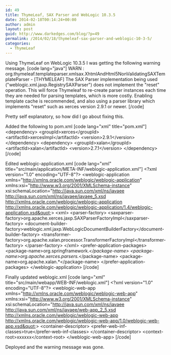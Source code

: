 ```yaml
---
id: 49
title: ThymeLeaf, SAX Parser and WebLogic 10.3.5
date: 2014-02-18T00:14:24+00:00
author: admin
layout: post
guid: http://www.darkedges.com/blog/?p=49
permalink: /2014/02/18/thymeleaf-sax-parser-and-weblogic-10-3-5/
categories:
  - ThymeLeaf
---
```

Using ThymeLeaf on WebLogic 10.3.5 I was getting the following warning message.
[code lang="java"]
WARN : org.thymeleaf.templateparser.xmlsax.XhtmlAndHtml5NonValidatingSAXTemplateParser - [THYMELEAF] The SAX Parser implementation being used (&quot;weblogic.xml.jaxp.RegistrySAXParser&quot;) does not implement the &quot;reset&quot; operation. This will force Thymeleaf to re-create parser instances each time they are needed for parsing templates, which is more costly. Enabling template cache is recommended, and also using a parser library which implements &quot;reset&quot; such as xerces version 2.9.1 or newer.
[/code]

Pretty self explanatory, so how did I go about fixing this.

Added the following to pom.xml
[code lang="xml" title="pom.xml"]
&lt;dependency&gt;
	&lt;groupId&gt;xerces&lt;/groupId&gt;
	&lt;artifactId&gt;xercesImpl&lt;/artifactId&gt;
	&lt;version&gt;2.9.1&lt;/version&gt;
&lt;/dependency&gt;
&lt;dependency&gt;
	&lt;groupId&gt;xalan&lt;/groupId&gt;
	&lt;artifactId&gt;xalan&lt;/artifactId&gt;
	&lt;version&gt;2.7.1&lt;/version&gt;
&lt;/dependency&gt;
[/code] 

Edited weblogic-application.xml
[code lang="xml" title="src/main/application/META-INF/weblogic-application.xml"]
&lt;?xml version=&quot;1.0&quot; encoding=&quot;UTF-8&quot;?&gt;
&lt;weblogic-application
	xmlns=&quot;http://xmlns.oracle.com/weblogic/weblogic-application&quot;
	xmlns:xsi=&quot;http://www.w3.org/2001/XMLSchema-instance&quot;
	xsi:schemaLocation=&quot;http://java.sun.com/xml/ns/javaee http://java.sun.com/xml/ns/javaee/javaee_5.xsd http://xmlns.oracle.com/weblogic/weblogic-application http://xmlns.oracle.com/weblogic/weblogic-application/1.4/weblogic-application.xsd&quot;&gt;
	&lt;xml&gt;
		&lt;parser-factory&gt;
			&lt;saxparser-factory&gt;org.apache.xerces.jaxp.SAXParserFactoryImpl&lt;/saxparser-factory&gt;
			&lt;document-builder-factory&gt;weblogic.xml.jaxp.WebLogicDocumentBuilderFactory&lt;/document-builder-factory&gt;
			&lt;transformer-factory&gt;org.apache.xalan.processor.TransformerFactoryImpl&lt;/transformer-factory&gt;
		&lt;/parser-factory&gt;
	&lt;/xml&gt;
	&lt;prefer-application-packages&gt;
		&lt;package-name&gt;org.springframework.*&lt;/package-name&gt;
        	&lt;package-name&gt;org.apache.xerces.parsers.*&lt;/package-name&gt;
        	&lt;package-name&gt;org.apache.xalan.*&lt;/package-name&gt;
	&lt;/prefer-application-packages&gt;
&lt;/weblogic-application&gt;
[/code]

Finally updated weblogic.xml
[code lang="xml" title="src/main/webapp/WEB-INF/weblogic.xml"]
&lt;?xml version=&quot;1.0&quot; encoding=&quot;UTF-8&quot;?&gt;
&lt;weblogic-web-app xmlns=&quot;http://xmlns.oracle.com/weblogic/weblogic-web-app&quot; xmlns:xsi=&quot;http://www.w3.org/2001/XMLSchema-instance&quot; xsi:schemaLocation=&quot;http://java.sun.com/xml/ns/javaee http://java.sun.com/xml/ns/javaee/web-app_2_5.xsd http://xmlns.oracle.com/weblogic/weblogic-web-app http://xmlns.oracle.com/weblogic/weblogic-web-app/1.0/weblogic-web-app.xsd&quot;&gt;
	&lt;container-descriptor&gt;
		&lt;prefer-web-inf-classes&gt;true&lt;/prefer-web-inf-classes&gt;
	&lt;/container-descriptor&gt;
	&lt;context-root&gt;xxxxxx&lt;/context-root&gt;
&lt;/weblogic-web-app&gt;
[/code]

Deployed and the warning message was gone.